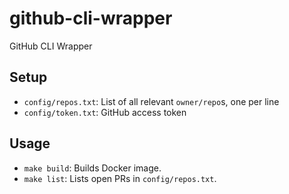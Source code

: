 # github-cli-wrapper
GitHub CLI Wrapper

## Setup
* `config/repos.txt`: List of all relevant `owner/repo`s, one per line
* `config/token.txt`: GitHub access token

## Usage
* `make build`: Builds Docker image.
* `make list`: Lists open PRs in `config/repos.txt`.
